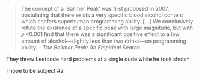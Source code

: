 > The concept of a ‘Ballmer Peak’ was first proposed in 2007, postulating that there exists a very specific blood alcohol content which confers superhuman programming ability. [...] We conclusively refute the existence of a specific peak with large magnitude, but with 𝑝 <0.001 find that there was a significant positive effect to a low amount of alcohol—slightly less than two drinks—on programming ability. *- The Ballmer Peak: An Empirical Search*

They threw Leetcode hard problems at a single dude while he took shots^

I hope to be subject #2
